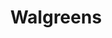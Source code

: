 ---
title: "Walgreens"
url: /wilson/walgreens-martin-luther-king-junior-parkway-southeast/
shop: chemist
---